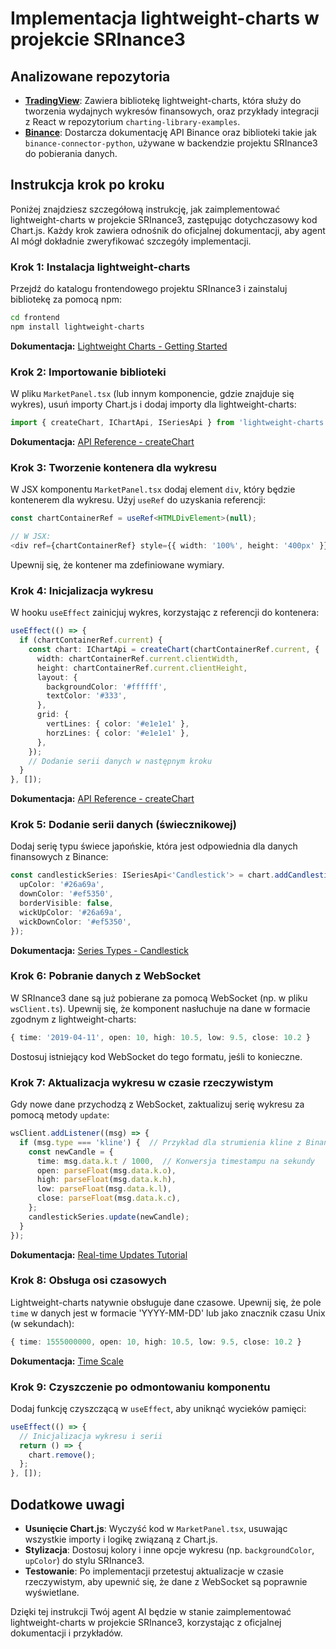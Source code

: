 # Implementacja lightweight-charts w projekcie SRInance3

## Analizowane repozytoria
- **[TradingView](https://github.com/tradingview)**: Zawiera bibliotekę lightweight-charts, która służy do tworzenia wydajnych wykresów finansowych, oraz przykłady integracji z React w repozytorium `charting-library-examples`.
- **[Binance](https://github.com/binance)**: Dostarcza dokumentację API Binance oraz biblioteki takie jak `binance-connector-python`, używane w backendzie projektu SRInance3 do pobierania danych.

## Instrukcja krok po kroku
Poniżej znajdziesz szczegółową instrukcję, jak zaimplementować lightweight-charts w projekcie SRInance3, zastępując dotychczasowy kod Chart.js. Każdy krok zawiera odnośnik do oficjalnej dokumentacji, aby agent AI mógł dokładnie zweryfikować szczegóły implementacji.

### Krok 1: Instalacja lightweight-charts
Przejdź do katalogu frontendowego projektu SRInance3 i zainstaluj bibliotekę za pomocą npm:
```bash
cd frontend
npm install lightweight-charts
```
**Dokumentacja:** [Lightweight Charts - Getting Started](https://tradingview.github.io/lightweight-charts/docs)

### Krok 2: Importowanie biblioteki
W pliku `MarketPanel.tsx` (lub innym komponencie, gdzie znajduje się wykres), usuń importy Chart.js i dodaj importy dla lightweight-charts:
```typescript
import { createChart, IChartApi, ISeriesApi } from 'lightweight-charts';
```
**Dokumentacja:** [API Reference - createChart](https://tradingview.github.io/lightweight-charts/docs/api#createchart)

### Krok 3: Tworzenie kontenera dla wykresu
W JSX komponentu `MarketPanel.tsx` dodaj element `div`, który będzie kontenerem dla wykresu. Użyj `useRef` do uzyskania referencji:
```typescript
const chartContainerRef = useRef<HTMLDivElement>(null);

// W JSX:
<div ref={chartContainerRef} style={{ width: '100%', height: '400px' }} />
```
Upewnij się, że kontener ma zdefiniowane wymiary.

### Krok 4: Inicjalizacja wykresu
W hooku `useEffect` zainicjuj wykres, korzystając z referencji do kontenera:
```typescript
useEffect(() => {
  if (chartContainerRef.current) {
    const chart: IChartApi = createChart(chartContainerRef.current, {
      width: chartContainerRef.current.clientWidth,
      height: chartContainerRef.current.clientHeight,
      layout: {
        backgroundColor: '#ffffff',
        textColor: '#333',
      },
      grid: {
        vertLines: { color: '#e1e1e1' },
        horzLines: { color: '#e1e1e1' },
      },
    });
    // Dodanie serii danych w następnym kroku
  }
}, []);
```
**Dokumentacja:** [API Reference - createChart](https://tradingview.github.io/lightweight-charts/docs/api#createchart)

### Krok 5: Dodanie serii danych (świecznikowej)
Dodaj serię typu świece japońskie, która jest odpowiednia dla danych finansowych z Binance:
```typescript
const candlestickSeries: ISeriesApi<'Candlestick'> = chart.addCandlestickSeries({
  upColor: '#26a69a',
  downColor: '#ef5350',
  borderVisible: false,
  wickUpColor: '#26a69a',
  wickDownColor: '#ef5350',
});
```
**Dokumentacja:** [Series Types - Candlestick](https://tradingview.github.io/lightweight-charts/docs/series-types#candlestick)

### Krok 6: Pobranie danych z WebSocket
W SRInance3 dane są już pobierane za pomocą WebSocket (np. w pliku `wsClient.ts`). Upewnij się, że komponent nasłuchuje na dane w formacie zgodnym z lightweight-charts:
```typescript
{ time: '2019-04-11', open: 10, high: 10.5, low: 9.5, close: 10.2 }
```
Dostosuj istniejący kod WebSocket do tego formatu, jeśli to konieczne.

### Krok 7: Aktualizacja wykresu w czasie rzeczywistym
Gdy nowe dane przychodzą z WebSocket, zaktualizuj serię wykresu za pomocą metody `update`:
```typescript
wsClient.addListener((msg) => {
  if (msg.type === 'kline') {  // Przykład dla strumienia kline z Binance
    const newCandle = {
      time: msg.data.k.t / 1000,  // Konwersja timestampu na sekundy
      open: parseFloat(msg.data.k.o),
      high: parseFloat(msg.data.k.h),
      low: parseFloat(msg.data.k.l),
      close: parseFloat(msg.data.k.c),
    };
    candlestickSeries.update(newCandle);
  }
});
```
**Dokumentacja:** [Real-time Updates Tutorial](https://tradingview.github.io/lightweight-charts/tutorials/demos/realtime-updates)

### Krok 8: Obsługa osi czasowych
Lightweight-charts natywnie obsługuje dane czasowe. Upewnij się, że pole `time` w danych jest w formacie 'YYYY-MM-DD' lub jako znacznik czasu Unix (w sekundach):
```typescript
{ time: 1555000000, open: 10, high: 10.5, low: 9.5, close: 10.2 }
```
**Dokumentacja:** [Time Scale](https://tradingview.github.io/lightweight-charts/docs/time-scale)

### Krok 9: Czyszczenie po odmontowaniu komponentu
Dodaj funkcję czyszczącą w `useEffect`, aby uniknąć wycieków pamięci:
```typescript
useEffect(() => {
  // Inicjalizacja wykresu i serii
  return () => {
    chart.remove();
  };
}, []);
```

## Dodatkowe uwagi
- **Usunięcie Chart.js**: Wyczyść kod w `MarketPanel.tsx`, usuwając wszystkie importy i logikę związaną z Chart.js.
- **Stylizacja**: Dostosuj kolory i inne opcje wykresu (np. `backgroundColor`, `upColor`) do stylu SRInance3.
- **Testowanie**: Po implementacji przetestuj aktualizacje w czasie rzeczywistym, aby upewnić się, że dane z WebSocket są poprawnie wyświetlane.

Dzięki tej instrukcji Twój agent AI będzie w stanie zaimplementować lightweight-charts w projekcie SRInance3, korzystając z oficjalnej dokumentacji i przykładów.